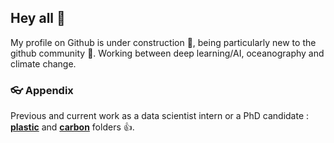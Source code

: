 ## Hey all 👋

My profile on Github is under construction 🦦, being particularly new to the github community 🙇‍. Working between deep learning/AI, oceanography and climate change. 

<!--I really want to collaborate to open source and as Github says, I hope I will rock 🎸 ! [About the open source](https://opensource.guide/)-->

### 👓 Appendix

Previous and current work as a data scientist intern or a PhD candidate : **[plastic](https://github.com/raphaelbajon/plastic-progress)** and **[carbon](https://github.com/raphaelbajon/carbon-progress)** folders :+1:. 
